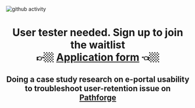 ![github activity](https://github.com/yuuchin/yuuchin/blob/main/img/github%20activity.JPG)


<!-- 
**yuuchin/yuuchin** is a ✨ _special_ ✨ repository because its `README.md` (this file) appears on your GitHub profile.
Here are some ideas to get you started:
-->
<span align="center">
  <h1> User tester needed. Sign up to join the waitlist <br>
👉🏼 <a href="https://forms.gle/WNes1kLvKMbNdyEv9">Application form</a> 👈🏼
</h1>
<h2>Doing a case study research on e-portal usability to troubleshoot user-retention issue on <a href="https://pathforge.co/feed/">Pathforge</a></h2>
</span>
